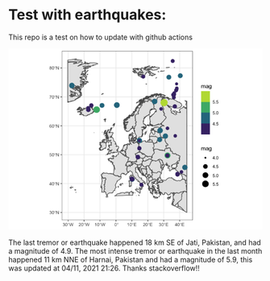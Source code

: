 <!-- README.md is generated from README.Rmd. Please edit that file -->

Test with earthquakes:
======================

This repo is a test on how to update with github actions

![](man/figures/README-unnamed-chunk-2-1.png)

The last tremor or earthquake happened 18 km SE of Jati, Pakistan, and
had a magnitude of 4.9. The most intense tremor or earthquake in the
last month happened 11 km NNE of Harnai, Pakistan and had a magnitude of
5.9, this was updated at 04/11, 2021 21:26. Thanks stackoverflow!!
